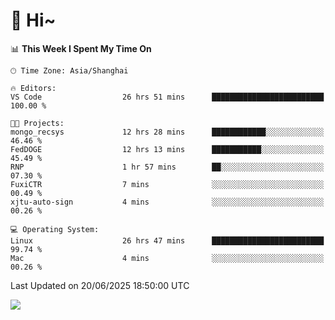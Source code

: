 # 👋 Hi~

<!--START_SECTION:waka-->
📊 **This Week I Spent My Time On** 

```text
🕑︎ Time Zone: Asia/Shanghai

🔥 Editors: 
VS Code                  26 hrs 51 mins      █████████████████████████   100.00 % 

🐱‍💻 Projects: 
mongo_recsys             12 hrs 28 mins      ████████████░░░░░░░░░░░░░   46.46 % 
FedDOGE                  12 hrs 13 mins      ███████████░░░░░░░░░░░░░░   45.49 % 
RNP                      1 hr 57 mins        ██░░░░░░░░░░░░░░░░░░░░░░░   07.30 % 
FuxiCTR                  7 mins              ░░░░░░░░░░░░░░░░░░░░░░░░░   00.49 % 
xjtu-auto-sign           4 mins              ░░░░░░░░░░░░░░░░░░░░░░░░░   00.26 % 

💻 Operating System: 
Linux                    26 hrs 47 mins      █████████████████████████   99.74 % 
Mac                      4 mins              ░░░░░░░░░░░░░░░░░░░░░░░░░   00.26 % 
```


 Last Updated on 20/06/2025 18:50:00 UTC
<!--END_SECTION:waka-->

![](https://komarev.com/ghpvc/?username=lvdongyi&label=Profile%20views&color=0e75b6&style=flat)
<!---
lvdongyi/lvdongyi is a ✨ special ✨ repository because its `README.md` (this file) appears on your GitHub profile.
You can click the Preview link to take a look at your changes.
--->
